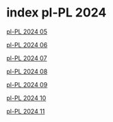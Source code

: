 # index pl-PL 2024

<a href="./05">pl-PL 2024 05</a>

<a href="./06">pl-PL 2024 06</a>

<a href="./07">pl-PL 2024 07</a>

<a href="./08">pl-PL 2024 08</a>

<a href="./09">pl-PL 2024 09</a>

<a href="./10">pl-PL 2024 10</a>

<a href="./11">pl-PL 2024 11</a>
